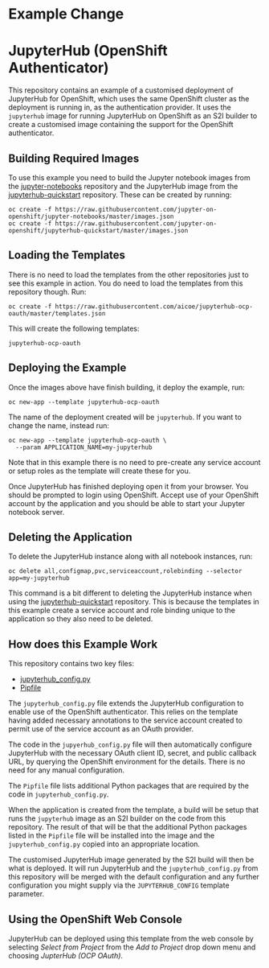 Example Change
==============

JupyterHub (OpenShift Authenticator)
====================================

This repository contains an example of a customised deployment of JupyterHub for OpenShift, which uses the same OpenShift cluster as the deployment is running in, as the authentication provider. It uses the ``jupyterhub`` image for running JupyterHub on OpenShift as an S2I builder to create a customised image containing the support for the OpenShift authenticator.

Building Required Images
------------------------

To use this example you need to build the Jupyter notebook images from the [jupyter-notebooks](https://github.com/jupyter-on-openshift/jupyter-notebooks) repository and the JupyterHub image from the [jupyterhub-quickstart](https://github.com/jupyter-on-openshift/jupyterhub-quickstart) repository. These can be created by running:

```
oc create -f https://raw.githubusercontent.com/jupyter-on-openshift/jupyter-notebooks/master/images.json
oc create -f https://raw.githubusercontent.com/jupyter-on-openshift/jupyterhub-quickstart/master/images.json
```

Loading the Templates
---------------------

There is no need to load the templates from the other repositories just to see this example in action. You do need to load the templates from this repository though. Run:

```
oc create -f https://raw.githubusercontent.com/aicoe/jupyterhub-ocp-oauth/master/templates.json
```

This will create the following templates:

```
jupyterhub-ocp-oauth
```

Deploying the Example
---------------------

Once the images above have finish building, it deploy the example, run:

```
oc new-app --template jupyterhub-ocp-oauth
```

The name of the deployment created will be ``jupyterhub``. If you want to change the name, instead run:

```
oc new-app --template jupyterhub-ocp-oauth \
  --param APPLICATION_NAME=my-jupyterhub
```

Note that in this example there is no need to pre-create any service account or setup roles as the template will create these for you.

Once JupyterHub has finished deploying open it from your browser. You should be prompted to login using OpenShift. Accept use of your OpenShift account by the application and you should be able to start your Jupyter notebook server.

Deleting the Application
------------------------

To delete the JupyterHub instance along with all notebook instances, run:

```
oc delete all,configmap,pvc,serviceaccount,rolebinding --selector app=my-jupyterhub
```

This command is a bit different to deleting the JupyterHub instance when using the [jupyterhub-quickstart](https://github.com/jupyter-on-openshift/jupyterhub-quickstart) repository. This is because the templates in this example create a service account and role binding unique to the application so they also need to be deleted.

How does this Example Work
--------------------------

This repository contains two key files:

* [jupyterhub_config.py](./.jupyter/jupyterhub_config.py)
* [Pipfile](./Pipfile)

The ``jupyterhub_config.py`` file extends the JupyterHub configuration to enable use of the OpenShift authenticator. This relies on the template having added necessary annotations to the service account created to permit use of the service account as an OAuth provider.

The code in the ``jupyerhub_config.py`` file will then automatically configure JupyterHub with the necessary OAuth client ID, secret, and public callback URL, by querying the OpenShift environment for the details. There is no need for any manual configuration.

The ``Pipfile`` file lists additional Python packages that are required by the code in ``jupyterhub_config.py``.

When the application is created from the template, a build will be setup that runs the ``jupyterhub`` image as an S2I builder on the code from this repository. The result of that will be that the additional Python packages listed in the ``Pipfile`` file will be installed into the image and the ``jupyterhub_config.py`` copied into an appropriate location.

The customised JupyterHub image generated by the S2I build will then be what is deployed. It will run JupyterHub and the ``jupyterhub_config.py`` from this repository will be merged with the default configuration and any further configuration you might supply via the ``JUPYTERHUB_CONFIG`` template parameter.

Using the OpenShift Web Console
-------------------------------

JupyterHub can be deployed using this template from the web console by selecting _Select from Project_ from the _Add to Project_ drop down menu and choosing _JupterHub (OCP OAuth)_.
